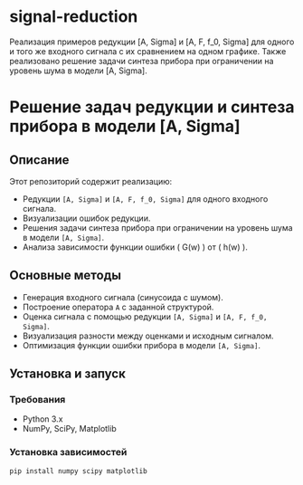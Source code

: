 # signal-reduction
Реализация примеров редукции [A, Sigma] и [A, F, f_0, Sigma] для одного и того же входного сигнала с их сравнением на одном графике. Также реализовано решение задачи синтеза прибора при ограничении на уровень шума в модели [A, Sigma].

# Решение задач редукции и синтеза прибора в модели [A, Sigma]
## Описание
Этот репозиторий содержит реализацию:
- Редукции `[A, Sigma]` и `[A, F, f_0, Sigma]` для одного входного сигнала.
- Визуализации ошибок редукции.
- Решения задачи синтеза прибора при ограничении на уровень шума в модели `[A, Sigma]`.
- Анализа зависимости функции ошибки \( G(w) \) от \( h(w) \).

## Основные методы
- Генерация входного сигнала (синусоида с шумом).
- Построение оператора `A` с заданной структурой.
- Оценка сигнала с помощью редукции `[A, Sigma]` и `[A, F, f_0, Sigma]`.
- Визуализация разности между оценками и исходным сигналом.
- Оптимизация функции ошибки прибора в модели `[A, Sigma]`.

## Установка и запуск
### Требования
- Python 3.x
- NumPy, SciPy, Matplotlib

### Установка зависимостей
```bash
pip install numpy scipy matplotlib

